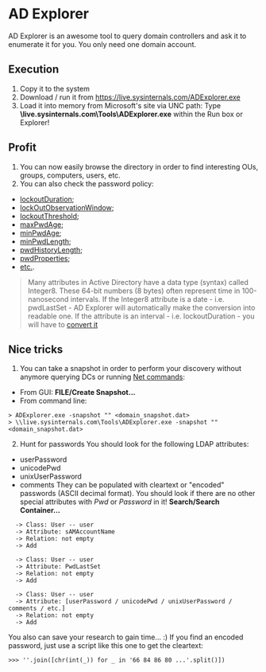 # AD Explorer
AD Explorer is an awesome tool to query domain controllers and ask it to enumerate it for you.
You only need one domain account.

## Execution
1. Copy it to the system
2. Download / run it from https://live.sysinternals.com/ADExplorer.exe
3. Load it into memory from Microsoft's site via UNC path:
Type **\\live.sysinternals.com\Tools\ADExplorer.exe** within the Run box or Explorer!

## Profit
1. You can now easily browse the directory in order to find interesting OUs, groups, computers, users, etc.
2. You can also check the password policy:
* [lockoutDuration](https://docs.microsoft.com/en-us/windows/desktop/adschema/a-lockoutduration);
* [lockOutObservationWindow](https://docs.microsoft.com/en-us/windows/desktop/adschema/a-lockoutobservationwindow);
* [lockoutThreshold](https://docs.microsoft.com/en-us/windows/desktop/adschema/a-lockoutthreshold);
* [maxPwdAge](https://docs.microsoft.com/en-us/windows/desktop/adschema/a-maxpwdage);
* [minPwdAge](https://docs.microsoft.com/en-us/windows/desktop/adschema/a-minpwdage);
* [minPwdLength](https://docs.microsoft.com/en-us/windows/desktop/adschema/a-minpwdlength);
* [pwdHistoryLength](https://docs.microsoft.com/en-us/windows/desktop/adschema/a-pwdhistorylength);
* [pwdProperties](https://docs.microsoft.com/en-us/windows/desktop/adschema/a-pwdproperties);
* [etc.](https://docs.microsoft.com/en-us/windows/desktop/adschema/attributes-all).

> Many attributes in Active Directory have a data type (syntax) called Integer8. These 64-bit numbers (8 bytes) often represent time in 100-nanosecond intervals. If the Integer8 attribute is a date - i.e. pwdLastSet - AD Explorer will automatically make the conversion into readable one.
If the attribute is an interval - i.e. lockoutDuration - you will have to [convert it](https://github.com/bik3te/Scripts/blob/master/Int8_to_interval.py)

## Nice tricks
1. You can take a snapshot in order to perform your discovery without anymore querying DCs or running [Net commands](../../tools/NetCommands.md):
* From GUI: **FILE/Create Snapshot...**
* From command line:
```
> ADExplorer.exe -snapshot "" <domain_snapshot.dat>
> \\live.sysinternals.com\Tools\ADExplorer.exe -snapshot "" <domain_snapshot.dat>
```

2. Hunt for passwords
You should look for the following LDAP attributes:
- userPassword
- unicodePwd
- unixUserPassword
- comments
They can be populated with cleartext or "encoded" passwords (ASCII decimal format).
You should look if there are no other special attributes with *Pwd* or *Password* in it!
**Search/Search Container...**
```
  -> Class: User -- user
  -> Attribute: sAMAccountName
  -> Relation: not empty
  -> Add

  -> Class: User -- user
  -> Attribute: PwdLastSet
  -> Relation: not empty
  -> Add

  -> Class: User -- user
  -> Attribute: [userPassword / unicodePwd / unixUserPassword / comments / etc.]
  -> Relation: not empty
  -> Add
```
You also can save your research to gain time... :)
If you find an encoded password, just use a script like this one to get the cleartext:
```
>>> ''.join([chr(int(_)) for _ in '66 84 86 80 ...'.split()])
```
